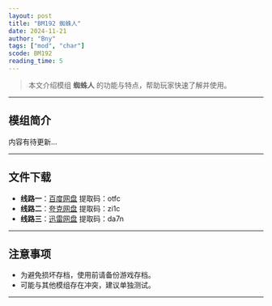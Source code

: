 ```yaml
---
layout: post
title: "BM192 蜘蛛人"
date: 2024-11-21
author: "Bny"
tags: ["mod", "char"]
scode: BM192
reading_time: 5
---
```


> 本文介绍模组 **蜘蛛人** 的功能与特点，帮助玩家快速了解并使用。

---

## 模组简介

内容有待更新...

---


## 文件下载
- **线路一**：[百度网盘](https://pan.baidu.com/s/1SMeAXRse0pqd-lIRkXSTZw?pwd=otfc)  提取码：otfc  
- **线路二**：[夸克网盘](https://pan.quark.cn/s/8b5450535c35?pwd=zi1c)  提取码：zi1c  
- **线路三**：[迅雷网盘](https://pan.xunlei.com/s/VOCCbiRNFJhfcq0_ijHSizuOA1?pwd=da7n)  提取码：da7n  

---

## 注意事项
- 为避免损坏存档，使用前请备份游戏存档。
- 可能与其他模组存在冲突，建议单独测试。

---

